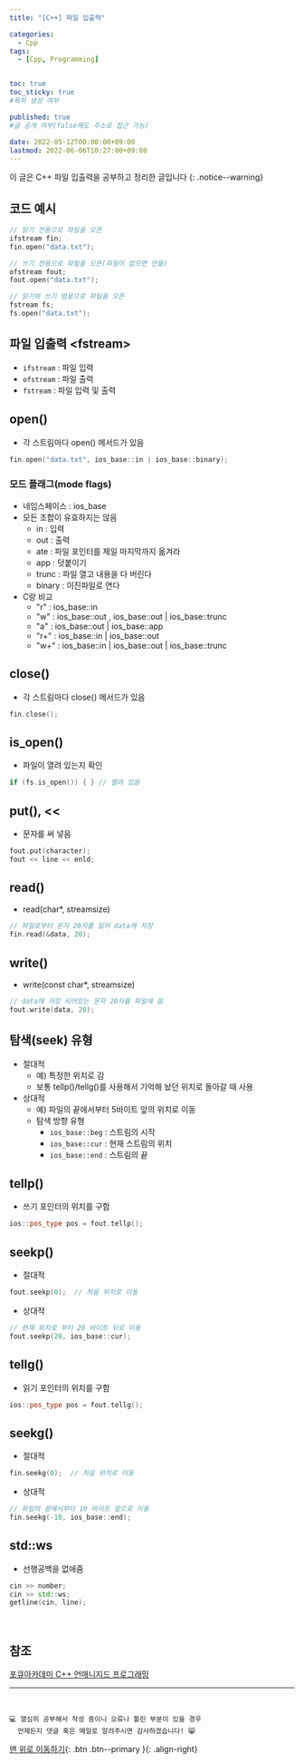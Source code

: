 ```yaml
---
title: "[C++] 파일 입출력" 

categories:
  - Cpp
tags:
  - [Cpp, Programming]


toc: true
toc_sticky: true
#목차 생성 여부

published: true
#글 공개 여부(false해도 주소로 접근 가능)

date: 2022-05-12T00:00:00+09:00
lastmod: 2022-06-06T10:27:00+09:00
---
```


이 글은 C++ 파일 입출력을 공부하고 정리한 글입니다
{: .notice--warning}

## 코드 예시
```cpp
// 읽기 전용으로 파일을 오픈
ifstream fin;
fin.open("data.txt");

// 쓰기 전용으로 파일을 오픈(파일이 없으면 만듦)
ofstream fout;
fout.open("data.txt");

// 읽기와 쓰기 범용으로 파일을 오픈
fstream fs;
fs.open("data.txt");
```

## 파일 입출력 \<fstream\>
- `ifstream` : 파일 입력
- `ofstream` : 파일 출력
- `fstream` : 파일 입력 및 출력

## open()
- 각 스트림마다 open() 메서드가 있음
```cpp
fin.open("data.txt", ios_base::in | ios_base::binary);
```

### 모드 플래그(mode flags)
- 네임스페이스 : ios_base
- 모든 조합이 유효하지는 않음
  - in : 입력
  - out : 출력
  - ate : 파일 포인터를 제일 마지막까지 옮겨라
  - app : 덧붙이기
  - trunc : 파일 열고 내용을 다 버린다
  - binary : 이진파일로 연다
- C랑 비교
  - "r" : ios_base::in
  - "w" : ios_base::out , ios_base::out \| ios_base::trunc
  - "a" : ios_base::out \| ios_base::app
  - "r+" : ios_base::in \| ios_base::out
  - "w+" : ios_base::in \| ios_base::out \| ios_base::trunc

## close()
- 각 스트림마다 close() 메서드가 있음
```cpp
fin.close();
```

## is_open()
- 파일이 열려 있는지 확인
```cpp
if (fs.is_open()) { } // 열려 있음
```

## put(), <<
- 문자를 써 넣음
```cpp
fout.put(character);
fout << line << enld;
```

## read()
- read(char*, streamsize)
```cpp
// 파일로부터 문자 20자를 잃어 data에 저장
fin.read(&data, 20);
```

## write()
- write(const char*, streamsize)
```cpp
// data에 저장 되어있는 문자 20자를 파일에 씀
fout.write(data, 20);
```

## 탐색(seek) 유형
- 절대적
  - 예) 특정한 위치로 감
  - 보통 tellp()/tellg()를 사용해서 기억해 놨던 위치로 돌아갈 때 사용
- 상대적
  - 예) 파일의 끝에서부터 5바이트 앞의 위치로 이동
  - 탐색 방향 유형
    - `ios_base::beg` : 스트림의 시작
    - `ios_base::cur` : 현재 스트림의 위치 
    - `ios_base::end` : 스트림의 끝

## tellp()
- 쓰기 포인터의 위치를 구함
```cpp
ios::pos_type pos = fout.tellp();
```

## seekp()
- 절대적
```cpp
fout.seekp(0);  // 처음 위치로 이동
```
- 상대적
```cpp
// 현재 위치로 부터 20 바이트 뒤로 이동
fout.seekp(20, ios_base::cur);
```


## tellg()
- 읽기 포인터의 위치를 구함
```cpp
ios::pos_type pos = fout.tellg();
```

## seekg()
- 절대적
```cpp
fin.seekg(0);  // 처음 위치로 이동
```
- 상대적
```cpp
// 파일의 끝에서부터 10 바이트 앞으로 이동
fin.seekg(-10, ios_base::end);
```

## std::ws
- 선행공백을 없애줌
```cpp
cin >> number;
cin >> std::ws;
getline(cin, line);
```

<br>

## 참조
[포큐아카데미 C++ 언매니지드 프로그래밍](https://pocu-ko.teachable.com/p/comp3200)

***
<br>

    💻 열심히 공부해서 작성 중이니 오류나 틀린 부분이 있을 경우 
      언제든지 댓글 혹은 메일로 알려주시면 감사하겠습니다! 😸

[맨 위로 이동하기](#){: .btn .btn--primary }{: .align-right}